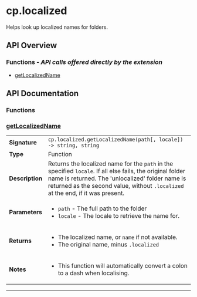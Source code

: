 # cp.localized

Helps look up localized names for folders.

## API Overview
### **Functions** - _API calls offered directly by the extension_
 * [getLocalizedName](#getlocalizedname)


## API Documentation

### Functions


### [getLocalizedName](#getlocalizedname)

|                                             |                                                                                     |
| --------------------------------------------|-------------------------------------------------------------------------------------|
| **Signature**                               | `cp.localized.getLocalizedName(path[, locale]) -> string, string`                                                                    |
| **Type**                                    | Function                                                                     |
| **Description**                             | Returns the localized name for the `path` in the specified `locale`. If all else fails, the original folder name is returned. The 'unlocalized' folder name is returned as the second value, without `.localized` at the end, if it was present.                                                                     |
| **Parameters**                              | <ul><li>`path`           - The full path to the folder</li><li>`locale`         - The locale to retrieve the name for.</li></ul> |
| **Returns**                                 | <ul><li>The localized name, or `name` if not available.</li><li>The original name, minus `.localized`</li></ul>          |
| **Notes**                                   | <ul><li>This function will automatically convert a colon to a dash when localising.</li></ul>                |

---
